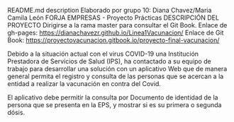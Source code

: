 README.md
description
Elaborado por grupo 10: Diana Chavez/Maria Camila León
FORJA EMPRESAS - Proyecto Prácticas
DESCRIPCIÓN DEL PROYECTO
Dirigirse a la rama master para consultar el Git Book.
Enlace de gh-pages: https://dianachavezr.github.io/Linea1Vacunacion/
Enlace de Git Book: https://proyectovacunacion.gitbook.io/proyecto-final-vacunacion/

Debido a la situación actual con el virus COVID-19 una Institución Prestadora de Servicios de Salud (IPS), ha contactado a su equipo de trabajo para desarrollar una solución con un aplicativo Web que de manera general permita el registro y consulta de las personas que se acercan a la entidad a realizar la vacunación en contra del Covid.

El aplicativo debe permitir la consulta por Documento de identidad de la persona que se presenta en la EPS, y mostrar si es su primera o segunda dósis.
